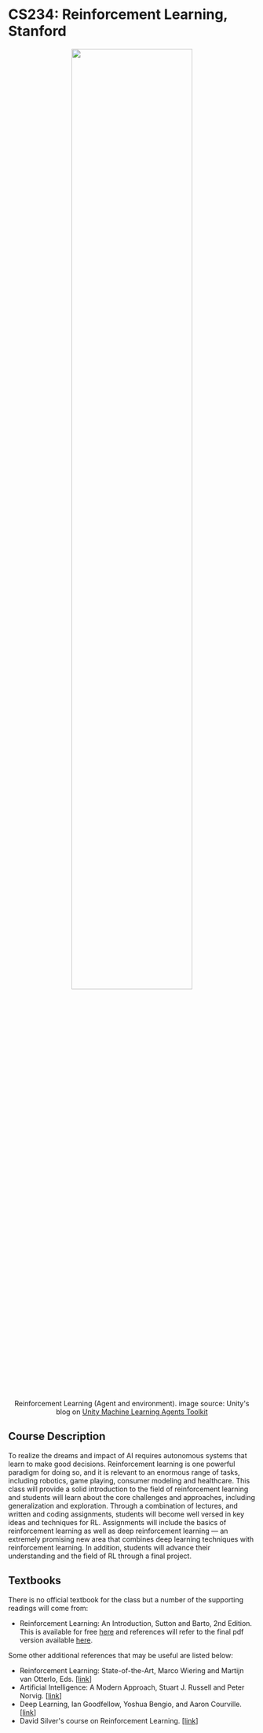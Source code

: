 # CS234: Reinforcement Learning, Stanford

<div align="center"><img src="https://blogs.unity3d.com/wp-content/uploads/2017/09/image3.png" width="70%"><p>Reinforcement Learning (Agent and environment). image source: Unity's blog on <a href="https://blogs.unity3d.com/2017/09/19/introducing-unity-machine-learning-agents/2/">Unity Machine Learning Agents Toolkit</a></p></div>

## Course Description

To realize the dreams and impact of AI requires autonomous systems that learn to make good decisions. Reinforcement learning is one powerful paradigm for doing so, and it is relevant to an enormous range of tasks, including robotics, game playing, consumer modeling and healthcare. This class will provide a solid introduction to the field of reinforcement learning and students will learn about the core challenges and approaches, including generalization and exploration. Through a combination of lectures, and written and coding assignments, students will become well versed in key ideas and techniques for RL. Assignments will include the basics of reinforcement learning as well as deep reinforcement learning — an extremely promising new area that combines deep learning techniques with reinforcement learning. In addition, students will advance their understanding and the field of RL through a final project.

## Textbooks

There is no official textbook for the class but a number of the supporting readings will come from:

- Reinforcement Learning: An Introduction, Sutton and Barto, 2nd Edition. This is available for free [here](http://incompleteideas.net/book/the-book-2nd.html) and references will refer to the final pdf version available [here](http://incompleteideas.net/book/RLbook2018.pdf).

Some other additional references that may be useful are listed below:

- Reinforcement Learning: State-of-the-Art, Marco Wiering and Martijn van Otterlo, Eds. [[link](https://link.springer.com/book/10.1007%2F978-3-642-27645-3)]
- Artificial Intelligence: A Modern Approach, Stuart J. Russell and Peter Norvig. [[link](http://aima.cs.berkeley.edu/)]
- Deep Learning, Ian Goodfellow, Yoshua Bengio, and Aaron Courville. [[link](http://www.deeplearningbook.org/)]
- David Silver's course on Reinforcement Learning. [[link](http://www0.cs.ucl.ac.uk/staff/D.Silver/web/Teaching.html)]
